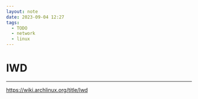 ```yaml
---
layout: note
date: 2023-09-04 12:27
tags:
  - TODO
  - network
  - linux
---
```


# IWD 

---
https://wiki.archlinux.org/title/Iwd